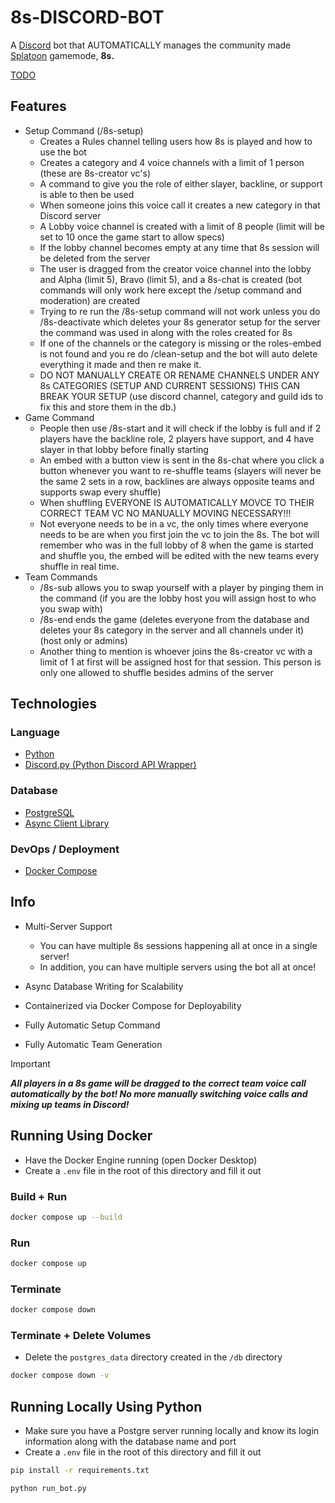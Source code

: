 # 8s-DISCORD-BOT
A [Discord](https://discord.com/) bot that AUTOMATICALLY manages the community made [Splatoon](https://splatoon.nintendo.com/) gamemode, **8s.**

[TODO](TODO.md)


## Features

* Setup Command (/8s-setup)
  * Creates a Rules channel telling users how 8s is played and how to use the bot
  * Creates a category and 4 voice channels with a limit of 1 person (these are 8s-creator vc's)
  * A command to give you the role of either slayer, backline, or support is able to then be used
  * When someone joins this voice call it creates a new category in that Discord server
  * A Lobby voice channel is created with a limit of 8 people (limit will be set to 10 once the game start to allow specs)
  * If the lobby channel becomes empty at any time that 8s session will be deleted from the server
  * The user is dragged from the creator voice channel into the lobby and Alpha (limit 5), Bravo (limit 5), and a 8s-chat is created (bot commands will only work here except the /setup command and moderation) are created
  * Trying to re run the /8s-setup command will not work unless you do /8s-deactivate which deletes your 8s generator setup for the server the command was used in along with the roles created for 8s
  * If one of the channels or the category is missing or the roles-embed is not found and you re do /clean-setup and the bot will auto delete everything it made and then re make it.
  * DO NOT MANUALLY CREATE OR RENAME CHANNELS UNDER ANY 8s CATEGORIES (SETUP AND CURRENT SESSIONS) THIS CAN BREAK YOUR SETUP (use discord channel, category and guild ids to fix this and store them in the db.)
* Game Command
  * People then use /8s-start and it will check if the lobby is full and if 2 players have the backline role, 2 players have support, and 4 have slayer in that lobby before finally starting
  * An embed with a button view is sent in the 8s-chat where you click a button whenever you want to re-shuffle teams (slayers will never be the same 2 sets in a row, backlines are always opposite teams and supports swap every shuffle)
  * When shuffling EVERYONE IS AUTOMATICALLY MOVCE TO THEIR CORRECT TEAM VC NO MANUALLY MOVING NECESSARY!!!
  * Not everyone needs to be in a vc, the only times where everyone needs to be are when you first join the vc to join the 8s. The bot will remember who was in the full lobby of 8 when the game is started and shuffle you, the embed will be edited with the new teams every shuffle in real time.
* Team Commands
  * /8s-sub allows you to swap yourself with a player by pinging them in the command (if you are the lobby host you will assign host to who you swap with)
  * /8s-end ends the game (deletes everyone from the database and deletes your 8s category in the server and all channels under it) (host only or admins)
  * Another thing to mention is whoever joins the 8s-creator vc with a limit of 1 at first will be assigned host for that session. This person is only one allowed to shuffle besides admins of the server

## Technologies

### Language

* [Python](https://github.com/python/cpython)
* [Discord.py (Python Discord API Wrapper)](https://github.com/Rapptz/discord.py)

### Database

* [PostgreSQL](https://github.com/postgres/postgres)
* [Async Client Library](https://github.com/MagicStack/asyncpg)

### DevOps / Deployment

* [Docker Compose](https://github.com/docker/compose)

## Info

* Multi-Server Support
  * You can have multiple 8s sessions happening all at once in a single server!
  * In addition, you can have multiple servers using the bot all at once!

* Async Database Writing for Scalability
* Containerized via Docker Compose for Deployability
* Fully Automatic Setup Command
* Fully Automatic Team Generation

> [!IMPORTANT]
> ***All players in a 8s game will be dragged to the correct team voice call automatically by the bot! No more manually switching voice calls and mixing up teams in Discord!***

## Running Using Docker

* Have the Docker Engine running (open Docker Desktop)
* Create a `.env` file in the root of this directory and fill it out

### Build + Run

```bash
docker compose up --build
```

### Run

```bash
docker compose up
```

### Terminate

```bash
docker compose down
```

### Terminate + Delete Volumes

* Delete the `postgres_data` directory created in the `/db` directory

```bash
docker compose down -v
```

## Running Locally Using Python

* Make sure you have a Postgre server running locally and know its login information along with the database name and port
* Create a `.env` file in the root of this directory and fill it out

```bash
pip install -r requirements.txt
```

```bash
python run_bot.py
```
